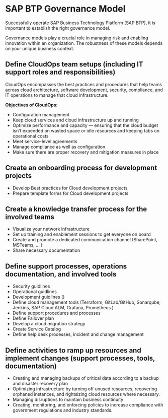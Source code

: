 # SAP BTP Governance Model

Successfully operate SAP Business Technology Platform (SAP BTP), it is important to establish the right governance model.

Governance models play a crucial role in managing risk and enabling innovation within an organization. The robustness of these models depends on your unique business context.


## Define CloudOps team setups (including IT support roles and responsibilities)

CloudOps encompasses the best practices and procedures that help teams across cloud architecture, 
software development, security, compliance, and IT operations to manage that cloud infrastructure.


**Objectives of CloudOps**:
- Configuration management
- Keep cloud services and cloud infrastructure up and running
- Optimize performance and capacity — ensuring that the cloud budget isn’t expended on wasted space or idle resources and keeping tabs on operational costs
- Meet service-level agreements
- Manage compliance as well as configuration
- Make sure there are proper recovery and mitigation measures in place


## Create an onboarding process for development projects
- Develop Best practices for Cloud development projects
- Prepare template forms for Cloud development projects 


## Create a knowledge transfer process for the involved teams
- Visualize your network infrastructure
- Set up training and enablement sessions to get everyone on board
- Create and promote a dedicated communication channel (SharePoint, MSTeams, ... )
- Share necessary documentation




## Define support processes, operations documentation, and involved tools
- Security guidlines
- Operational guidlines 
- Development guidlines ()
- Define cloud management tools (Terraform, GitLab/GitHub, Sonarqube, Jenkins, SAP Cloud ALM, Grafana, Prometheus )
- Define support procedures and processes 
- Define Failover plan
- Develop a cloud migration strategy
- Create Service Catalog
- Define help desk processes, incident and change management




## Define activities to ramp up resources and implement changes (support processes, tools, documentation)
- Creating and managing backups of critical data according to a backup and disaster recovery plan
- Optimizing infrastructure by turning off unused resources, recovering orphaned instances, and rightsizing cloud resources where necessary.
- Managing disruptions to maintain business continuity
- Creating, monitoring, and enforcing policies to increase compliance with government regulations and industry standards. 





